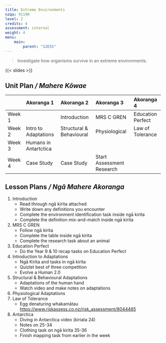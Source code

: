 ```yaml
---
title: Extreme Environments
nzqa: 91190
level: 2
credits: 4
assessment: internal
weight: 4
menu:
    main:
        parent: "12ESS"
---
```


> Investigate how organisms survive in an extreme environments.

{{< slides >}}

## Unit Plan _/ Mahere Kōwae_ 


|        | Akoranga 1            | Akoranga 2               | Akoranga 3                | Akoranga 4        |
|:-------|:----------------------|:-------------------------|:--------------------------|:------------------|
| Week 1 |                       | Introduction             | MRS C GREN                | Education Perfect |
| Week 2 | Intro to Adaptations  | Structural & Behavioural | Physiological             | Law of Tolerance  |
| Week 3 | Humans in Antartctica |                          |                           |                   |
| Week 4 | Case Study            | Case Study               | Start Assessment Research |                   |

## Lesson Plans _/ Ngā Mahere Akoranga_ 

1. Introduction
    - Read through ngā kirita attached
    - Write down any definitions you encounter
    - Complete the environment identification task inside ngā kirita
    - Complete the definition mix-and-match inside ngā kirita
2. MRS C GREN
    - Follow ngā kirita
    - Complete the table inside ngā kirita
    - Complete the research task about an animal
3. Education Perfect
    - Do the Year 9 & 10 recap tasks on Education Perfect
4. Introduction to Adaptations
    - Ngā Kirita and tasks in ngā kirita
    - Quizlet best of three competition
    - Evolve a Human 2.0
5. Structural & Behavioural Adaptations
    - Adaptations of the human hand
    - Watch video and make notes on adaptations
6. Physiological Adaptations
7. Law of Tolerance
    - Egg denaturing whakamātau https://www.riskassess.co.nz/risk_assessment/8044485
8. Antarctica
    - Diving in Antarctica video (kiriata 24)
    - Notes on 25-34
    - Clothing task on ngā kirita 35-36
    - Finish mapping task from earlier in the week